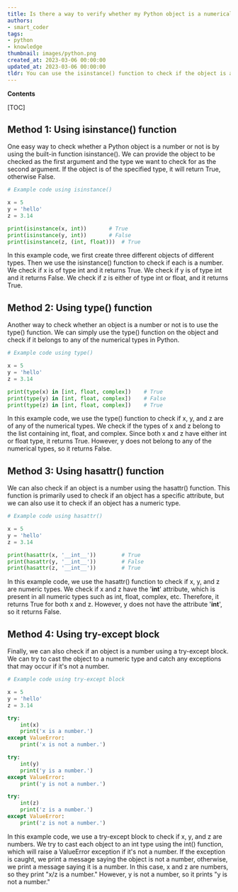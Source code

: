 ```yaml
---
title: Is there a way to verify whether my Python object is a numerical value?
authors:
- smart_coder
tags:
- python
- knowledge
thumbnail: images/python.png
created_at: 2023-03-06 00:00:00
updated_at: 2023-03-06 00:00:00
tldr: You can use the isinstance() function to check if the object is an instance of the numeric types (int, float, complex, etc.).
---
```


**Contents**

[TOC]

## Method 1: Using isinstance() function

One easy way to check whether a Python object is a number or not is by using the built-in function isinstance(). We can provide the object to be checked as the first argument and the type we want to check for as the second argument. If the object is of the specified type, it will return True, otherwise False.

```python
# Example code using isinstance()

x = 5
y = 'hello'
z = 3.14

print(isinstance(x, int))       # True
print(isinstance(y, int))       # False
print(isinstance(z, (int, float)))  # True
```

In this example code, we first create three different objects of different types. Then we use the isinstance() function to check if each is a number. We check if x is of type int and it returns True. We check if y is of type int and it returns False. We check if z is either of type int or float, and it returns True.


## Method 2: Using type() function

Another way to check whether an object is a number or not is to use the type() function. We can simply use the type() function on the object and check if it belongs to any of the numerical types in Python.

```python
# Example code using type()

x = 5
y = 'hello'
z = 3.14

print(type(x) in [int, float, complex])    # True
print(type(y) in [int, float, complex])    # False
print(type(z) in [int, float, complex])    # True
```

In this example code, we use the type() function to check if x, y, and z are of any of the numerical types. We check if the types of x and z belong to the list containing int, float, and complex. Since both x and z have either int or float type, it returns True. However, y does not belong to any of the numerical types, so it returns False.


## Method 3: Using hasattr() function

We can also check if an object is a number using the hasattr() function. This function is primarily used to check if an object has a specific attribute, but we can also use it to check if an object has a numeric type.

```python
# Example code using hasattr()

x = 5
y = 'hello'
z = 3.14

print(hasattr(x, '__int__'))        # True
print(hasattr(y, '__int__'))        # False
print(hasattr(z, '__int__'))        # True
```

In this example code, we use the hasattr() function to check if x, y, and z are numeric types. We check if x and z have the '__int__' attribute, which is present in all numeric types such as int, float, complex, etc. Therefore, it returns True for both x and z. However, y does not have the attribute '__int__', so it returns False.


## Method 4: Using try-except block

Finally, we can also check if an object is a number using a try-except block. We can try to cast the object to a numeric type and catch any exceptions that may occur if it's not a number.

```python
# Example code using try-except block

x = 5
y = 'hello'
z = 3.14

try:
    int(x)
    print('x is a number.')
except ValueError:
    print('x is not a number.')

try:
    int(y)
    print('y is a number.')
except ValueError:
    print('y is not a number.')

try:
    int(z)
    print('z is a number.')
except ValueError:
    print('z is not a number.')
```

In this example code, we use a try-except block to check if x, y, and z are numbers. We try to cast each object to an int type using the int() function, which will raise a ValueError exception if it's not a number. If the exception is caught, we print a message saying the object is not a number, otherwise, we print a message saying it is a number. In this case, x and z are numbers, so they print "x/z is a number." However, y is not a number, so it prints "y is not a number."

